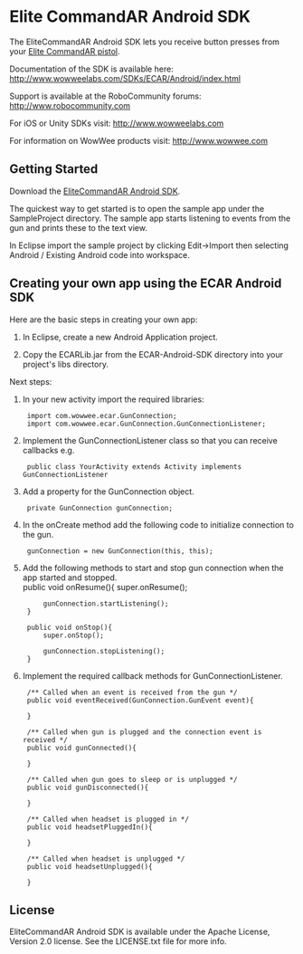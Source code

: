 Elite CommandAR Android SDK
=======================

The EliteCommandAR Android SDK lets you receive button presses from your [Elite CommandAR pistol](http://appgear.com/en/games/elite-commandar).

Documentation of the SDK is available here: http://www.wowweelabs.com/SDKs/ECAR/Android/index.html

Support is available at the RoboCommunity forums: http://www.robocommunity.com

For iOS or Unity SDKs visit: http://www.wowweelabs.com

For information on WowWee products visit: http://www.wowwee.com

Getting Started
---------------------------------------

Download the [EliteCommandAR Android SDK](https://github.com/WowWeeLabs/EliteCommandAR-Android-SDK).

The quickest way to get started is to open the sample app under the SampleProject directory. The sample app starts listening to events from the gun and prints these to the text view.

In Eclipse import the sample project by clicking Edit->Import then selecting Android / Existing Android code into workspace.


Creating your own app using the ECAR Android SDK
---------------------------------------------------

Here are the basic steps in creating your own app:

1. In Eclipse, create a new Android Application project.

2. Copy the ECARLib.jar from the ECAR-Android-SDK directory into your project's libs directory.

Next steps:

1. In your new activity import the required libraries:

		import com.wowwee.ecar.GunConnection;
		import com.wowwee.ecar.GunConnection.GunConnectionListener;

2. Implement the GunConnectionListener class so that you can receive callbacks e.g.

		public class YourActivity extends Activity implements GunConnectionListener

3. Add a property for the GunConnection object.

		private GunConnection gunConnection;

4. In the onCreate method add the following code to initialize connection to the gun.

		gunConnection = new GunConnection(this, this);
		
5. Add the following methods to start and stop gun connection when the app started and stopped.		
		public void onResume(){
			super.onResume();
			
			gunConnection.startListening();
		}
			
		public void onStop(){
			super.onStop();
			
			gunConnection.stopListening();
		}

5. Implement the required callback methods for GunConnectionListener.

		/** Called when an event is received from the gun */
		public void eventReceived(GunConnection.GunEvent event){
			
		}
		
		/** Called when gun is plugged and the connection event is received */
		public void gunConnected(){
			
		}
		
		/** Called when gun goes to sleep or is unplugged */
		public void gunDisconnected(){
			
		}

		/** Called when headset is plugged in */
		public void headsetPluggedIn(){
			
		}

		/** Called when headset is unplugged */
		public void headsetUnplugged(){
			
		}
	
		

License
-----------------------------------------------

EliteCommandAR Android SDK is available under the Apache License, Version 2.0 license. See the LICENSE.txt file for more info.
